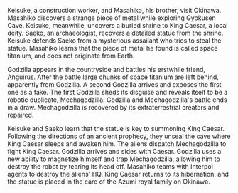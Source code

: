 <!-- Godzilla vs. the Cosmic Monster (1974) -->

Keisuke, a construction worker, and Masahiko, his brother, visit Okinawa. Masahiko discovers a strange piece of metal while exploring Gyokusen Cave. Keisuke, meanwhile, uncovers a buried shrine to King Caesar, a local deity. Saeko, an archaeologist, recovers a detailed statue from the shrine. Keisuke defends Saeko from a mysterious assailant who tries to steal the statue. Masahiko learns that the piece of metal he found is called space titanium, and does not originate from Earth.

Godzilla appears in the countryside and battles his erstwhile friend, Anguirus. After the battle large chunks of space titanium are left behind, apparently from Godzilla. A second Godzilla arrives and exposes the first one as a fake. The first Godzilla sheds its disguise and reveals itself to be a robotic duplicate, Mechagodzilla. Godzilla and Mechagodzilla's battle ends in a draw. Mechagodzilla is recovered by its extraterrestrial creators and repaired.

Keisuke and Saeko learn that the statue is key to summoning King Caesar. Following the directions of an ancient prophecy, they unseal the cave where King Caesar sleeps and awaken him. The aliens dispatch Mechagodzilla to fight King Caesar. Godzilla arrives and sides with Caesar. Godzilla uses a new ability to magnetize himself and trap Mechagodzilla, allowing him to destroy the robot by tearing its head off. Masahiko teams with Interpol agents to destroy the aliens' HQ. King Caesar returns to its hibernation, and the statue is placed in the care of the Azumi royal family on Okinawa.